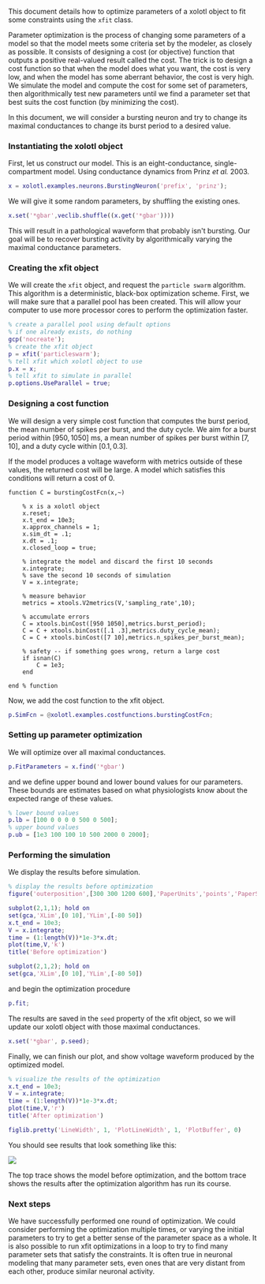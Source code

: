 This document details how to optimize parameters of a xolotl object to fit some constraints using the `xfit` class.

Parameter optimization is the process of changing some parameters of a model so that the model meets some criteria set by the modeler, as closely as possible.
It consists of designing a cost (or objective) function that outputs a positive real-valued result called the cost.
The trick is to design a cost function so that when the model does what you want, the cost is very low,
and when the model has some aberrant behavior, the cost is very high.
We simulate the model and compute the cost for some set of parameters,
then algorithmically test new parameters
until we find a parameter set that best suits the cost function
(by minimizing the cost).

In this document, we will consider a bursting neuron
and try to change its maximal conductances to change its burst period to a desired value.

### Instantiating the xolotl object

First, let us construct our model.
This is an eight-conductance, single-compartment model.
Using conductance dynamics from Prinz *et al.* 2003.

```matlab
x = xolotl.examples.neurons.BurstingNeuron('prefix', 'prinz');
```

We will give it some random parameters, by shuffling the existing ones.

```matlab
x.set('*gbar',veclib.shuffle((x.get('*gbar'))))
```

This will result in a pathological waveform that probably isn't bursting.
Our goal will be to recover bursting activity by algorithmically varying the maximal conductance parameters.

### Creating the xfit object

We will create the `xfit` object, and request the `particle swarm` algorithm.
This algorithm is a deterministic, black-box optimization scheme.
First, we will make sure that a parallel pool has been created.
This will allow your computer to use more processor cores to perform the optimization faster.

```matlab
% create a parallel pool using default options
% if one already exists, do nothing
gcp('nocreate');
% create the xfit object
p = xfit('particleswarm');
% tell xfit which xolotl object to use
p.x = x;
% tell xfit to simulate in parallel
p.options.UseParallel = true;
```

### Designing a cost function

We will design a very simple cost function that computes the burst period,
the mean number of spikes per burst, and the duty cycle.
We aim for a burst period within $[950, 1050]$ ms,
a mean number of spikes per burst within $[7, 10]$,
and a duty cycle within $[0.1, 0.3]$.

If the model produces a voltage waveform with metrics outside of these values,
the returned cost will be large.
A model which satisfies this conditions will return a cost of 0.

```display
function C = burstingCostFcn(x,~)

	% x is a xolotl object
	x.reset;
	x.t_end = 10e3;
	x.approx_channels = 1;
	x.sim_dt = .1;
	x.dt = .1;
	x.closed_loop = true;

	% integrate the model and discard the first 10 seconds
	x.integrate;
	% save the second 10 seconds of simulation
	V = x.integrate;

	% measure behavior
	metrics = xtools.V2metrics(V,'sampling_rate',10);

	% accumulate errors
	C = xtools.binCost([950 1050],metrics.burst_period);
	C = C + xtools.binCost([.1 .3],metrics.duty_cycle_mean);
	C = C + xtools.binCost([7 10],metrics.n_spikes_per_burst_mean);

	% safety -- if something goes wrong, return a large cost
	if isnan(C)
		C = 1e3;
	end

end % function
```

Now, we add the cost function to the xfit object.

```matlab
p.SimFcn = @xolotl.examples.costfunctions.burstingCostFcn;
```

### Setting up parameter optimization

We will optimize over all maximal conductances.

```matlab
p.FitParameters = x.find('*gbar')
```

and we define upper bound and lower bound values for our parameters.
These bounds are estimates based on what physiologists know about 
the expected range of these values. 

```matlab
% lower bound values
p.lb = [100 0 0 0 0 500 0 500];
% upper bound values
p.ub = [1e3 100 100 10 500 2000 0 2000];
```

### Performing the simulation

We display the results before simulation.

```matlab
% display the results before optimization
figure('outerposition',[300 300 1200 600],'PaperUnits','points','PaperSize',[1200 600]); hold on

subplot(2,1,1); hold on
set(gca,'XLim',[0 10],'YLim',[-80 50])
x.t_end = 10e3;
V = x.integrate;
time = (1:length(V))*1e-3*x.dt;
plot(time,V,'k')
title('Before optimization')

subplot(2,1,2); hold on
set(gca,'XLim',[0 10],'YLim',[-80 50])
```

and begin the optimization procedure

```matlab
p.fit;
```

The results are saved in the `seed` property of the xfit object,
so we will update our xolotl object with those maximal conductances.

```matlab
x.set('*gbar', p.seed);
```

Finally, we can finish our plot, and show voltage waveform produced by the optimized model.

```matlab
% visualize the results of the optimization
x.t_end = 10e3;
V = x.integrate;
time = (1:length(V))*1e-3*x.dt;
plot(time,V,'r')
title('After optimization')

figlib.pretty('LineWidth', 1, 'PlotLineWidth', 1, 'PlotBuffer', 0)
```

You should see results that look something like this:

![](https://user-images.githubusercontent.com/30243182/62645332-ff4bf600-b919-11e9-8660-b6331717d40d.png)

The top trace shows the model before optimization,
and the bottom trace shows the results after the optimization algorithm has run its course.

### Next steps

We have successfully performed one round of optimization.
We could consider performing the optimization multiple times,
or varying the initial parameters to try to get a better sense
of the parameter space as a whole.
It is also possible to run xfit optimizations in a loop
to try to find many parameter sets that satisfy the constraints.
It is often true in neuronal modeling that many parameter sets, even ones that are very distant from each other, produce similar neuronal activity.
